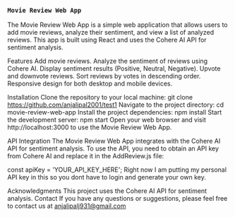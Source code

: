 ### `Movie Review Web App`
The Movie Review Web App is a simple web application that allows users to add movie reviews, analyze their sentiment, and view a list of analyzed reviews. This app is built using React and uses the Cohere AI API for sentiment analysis.

Features
Add movie reviews.
Analyze the sentiment of reviews using Cohere AI.
Display sentiment results (Positive, Neutral, Negative).
Upvote and downvote reviews.
Sort reviews by votes in descending order.
Responsive design for both desktop and mobile devices.


Installation
Clone the repository to your local machine:
git clone https://github.com/anjalipal2001/test1
Navigate to the project directory:
cd movie-review-web-app
Install the project dependencies:
npm install
Start the development server:
npm start
Open your web browser and visit http://localhost:3000 to use the Movie Review Web App.



API Integration
The Movie Review Web App integrates with the Cohere AI API for sentiment analysis. To use the API, you need to obtain an API key from Cohere AI and replace it in the AddReview.js file:

const apiKey = 'YOUR_API_KEY_HERE';
Right now I am putting my personal API key in this so you dont have to login and generate your own key.



Acknowledgments
This project uses the Cohere AI API for sentiment analysis.
Contact
If you have any questions or suggestions, please feel free to contact us at anjalipalj931@gmail.com
